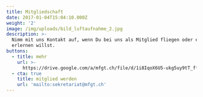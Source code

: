 ```yaml
---
title: Mitgliedschaft
date: 2017-01-04T15:04:10.000Z
weight: '2'
image: /img/uploads/bild_luftaufnahme_2.jpg
description: >-
  Nimm mit uns Kontakt auf, wenn Du bei uns als Mitglied fliegen oder es
  erlernen willst.
buttons:
  - title: mehr
    url: >-
      https://drive.google.com/a/mfgt.ch/file/d/1i8IqoX6U5-ukg5uy9tT_ffoz0bbJdSo5/view?usp=sharing
  - cta: true
    title: mitglied werden
    url: 'mailto:sekretariat@mfgt.ch'
---
```


